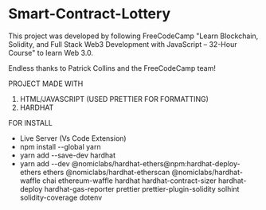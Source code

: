 # Smart-Contract-Lottery

This project was developed by following FreeCodeCamp "Learn Blockchain, Solidity, and Full Stack Web3 Development with JavaScript – 32-Hour Course" to learn Web 3.0.

Endless thanks to Patrick Collins and the FreeCodeCamp team!

PROJECT MADE WITH

1. HTML/JAVASCRIPT (USED PRETTIER FOR FORMATTING)
2. HARDHAT

FOR INSTALL

-   Live Server (Vs Code Extension)
-   npm install --global yarn
-   yarn add --save-dev hardhat
-   yarn add --dev @nomiclabs/hardhat-ethers@npm:hardhat-deploy-ethers ethers @nomiclabs/hardhat-etherscan @nomiclabs/hardhat-waffle chai ethereum-waffle hardhat hardhat-contract-sizer hardhat-deploy hardhat-gas-reporter prettier prettier-plugin-solidity solhint solidity-coverage dotenv
